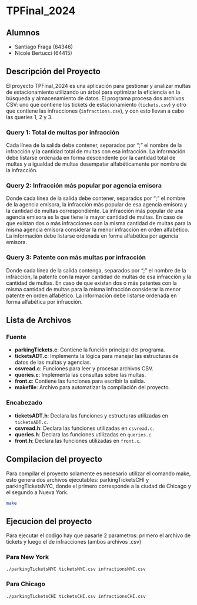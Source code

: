 # TPFinal_2024

## Alumnos

- Santiago Fraga (64346)
- Nicole Bertucci (64415)

## Descripción del Proyecto

El proyecto TPFinal_2024 es una aplicación para gestionar y analizar multas de estacionamiento utilizando un árbol para optimizar la eficiencia en la búsqueda y almacenamiento de datos. El programa procesa dos archivos CSV: uno que contiene los tickets de estacionamiento (`tickets.csv`) y otro que contiene las infracciones (`infractions.csv`), y con esto llevan a cabo las queries 1, 2 y 3.

### Query 1: Total de multas por infracción

Cada línea de la salida debe contener, separados por “;” el nombre de la infracción y la cantidad total de multas con esa infracción. La información debe listarse ordenada en forma descendente por la cantidad total de multas y a igualdad de multas desempatar alfabéticamente por nombre de la infracción.

### Query 2: Infracción más popular por agencia emisora

Donde cada línea de la salida debe contener, separados por “;” el nombre de la agencia emisora, la infracción más popular de esa agencia emisora y la cantidad de multas correspondiente.
La infracción más popular de una agencia emisora es la que tiene la mayor cantidad de multas. En caso de que existan dos o más infracciones con la misma cantidad de multas para la misma agencia emisora considerar la menor infracción en orden alfabético.
La información debe listarse ordenada en forma alfabética por agencia emisora.

### Query 3: Patente con más multas por infracción

Donde cada línea de la salida contenga, separados por “;” el nombre de la infracción, la patente con la mayor cantidad de multas de esa infracción y la cantidad de multas.
En caso de que existan dos o más patentes con la misma cantidad de multas para la misma infracción considerar la menor patente en orden alfabético.
La información debe listarse ordenada en forma alfabética por infracción.

## Lista de Archivos

### Fuente

- **parkingTickets.c**: Contiene la función principal del programa.
- **ticketsADT.c**: Implementa la lógica para manejar las estructuras de datos de las multas y agencias.
- **csvread.c**: Funciones para leer y procesar archivos CSV.
- **queries.c**: Implementa las consultas sobre las multas.
- **front.c**: Contiene las funciones para escribir la salida.
- **makefile**: Archivo para automatizar la compilación del proyecto.

### Encabezado

- **ticketsADT.h**: Declara las funciones y estructuras utilizadas en `ticketsADT.c`.
- **csvread.h**: Declara las funciones utilizadas en `csvread.c`.
- **queries.h**: Declara las funciones utilizadas en `queries.c`.
- **front.h**: Declara las funciones utilizadas en `front.c`.

## Compilacion del proyecto

Para compilar el proyecto solamente es necesario utilizar el comando make, esto genera dos archivos ejecutables: parkingTicketsCHI y parkingTicketsNYC, donde el primero corresponde a la ciudad de Chicago y el segundo a Nueva York.

```sh
make
```

## Ejecucion del proyecto

Para ejecutar el codigo hay que pasarle 2 parametros: primero el archivo de tickets y luego el de infracciones (ambos archivos .csv)

### Para New York

```
​./parkingTicketsNYC ticketsNYC.csv infractionsNYC.csv
```

### Para Chicago

```
​./parkingTicketsCHI ticketsCHI.csv infractionsCHI.csv
```
